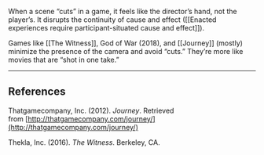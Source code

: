 When a scene “cuts” in a game, it feels like the director’s hand, not the player’s. It disrupts the continuity of cause and effect ([[Enacted experiences require participant-situated cause and effect]]).

Games like [[The Witness]], God of War (2018), and [[Journey]] (mostly) minimize the presence of the camera and avoid “cuts.” They’re more like movies that are “shot in one take.”

---

## References

Thatgamecompany, Inc. (2012). _Journey_. Retrieved from [http://thatgamecompany.com/journey/](http://thatgamecompany.com/journey/)

Thekla, Inc. (2016). _The Witness_. Berkeley, CA.